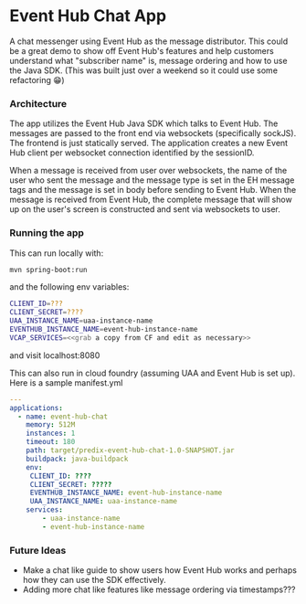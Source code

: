 # Event Hub Chat App
A chat messenger using Event Hub as the message distributor. This could be a great demo to show off Event Hub's features and help customers understand what "subscriber name" is, message ordering and how to use the Java SDK. (This was built just over a weekend so it could use some refactoring 😁)

### Architecture
The app utilizes the Event Hub Java SDK which talks to Event Hub. The messages are passed to the front end via websockets (specifically sockJS). The frontend is just statically served. The application creates a new Event Hub client per websocket connection identified by the sessionID. 

When a message is received from user over websockets, the name of the user who sent the message and the message type is set in the EH message tags and the message is set in body before sending to Event Hub. When the message is received from Event Hub, the complete message that will show up on the user's screen is constructed and sent via websockets to user.

### Running the app
This can run locally with:
```bash
mvn spring-boot:run
``` 
and the following env variables:
```bash
CLIENT_ID=???
CLIENT_SECRET=????
UAA_INSTANCE_NAME=uaa-instance-name
EVENTHUB_INSTANCE_NAME=event-hub-instance-name
VCAP_SERVICES=<<grab a copy from CF and edit as necessary>>
```
and visit localhost:8080 

This can also run in cloud foundry (assuming UAA and Event Hub is set up). Here is a sample manifest.yml
```yaml
---
applications:
  - name: event-hub-chat
    memory: 512M
    instances: 1
    timeout: 180
    path: target/predix-event-hub-chat-1.0-SNAPSHOT.jar
    buildpack: java-buildpack
    env:
     CLIENT_ID: ????
     CLIENT_SECRET: ?????
     EVENTHUB_INSTANCE_NAME: event-hub-instance-name
     UAA_INSTANCE_NAME: uaa-instance-name
    services:
        - uaa-instance-name
        - event-hub-instance-name
```

### Future Ideas
* Make a chat like guide to show users how Event Hub works and perhaps how they can use the SDK effectively. 
* Adding more chat like features like message ordering via timestamps???

